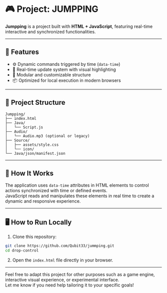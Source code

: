 # 🎮 Project: JUMPPING

**Jumpping** is a project built with **HTML + JavaScript**, featuring real-time interactive and synchronized functionalities.

---

## 🚀 Features

- ⚙️ Dynamic commands triggered by time (`data-time`)
- 🔄 Real-time update system with visual highlighting
- 🎯 Modular and customizable structure
- 📦 Optimized for local execution in modern browsers

---

## 📁 Project Structure

```
Jumpping/
├── index.html
├── Java/
│   └── Script.js
├── Audio/
│   └── Audio.mp3 (optional or legacy)
├── Source/
│   ├── assets/style.css
│   └── icon/
└── Java/json/manifest.json
```

---

## 🧠 How It Works

The application uses `data-time` attributes in HTML elements to control actions synchronized with time or defined events.  
JavaScript reads and manipulates these elements in real time to create a dynamic and responsive experience.

---

## 🖥️ How to Run Locally

1. Clone this repository:

```bash
git clone https://github.com/Qubit33/jummping.git
cd drop-control
```

2. Open the `index.html` file directly in your browser.

---

Feel free to adapt this project for other purposes such as a game engine, interactive visual experience, or experimental interface.  
Let me know if you need help tailoring it to your specific goals!
